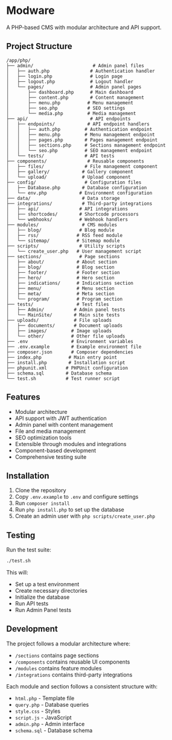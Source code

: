 # Modware

A PHP-based CMS with modular architecture and API support.

## Project Structure

```
/app/php/
├── admin/                      # Admin panel files
│   ├── auth.php               # Authentication handler
│   ├── login.php              # Login page
│   ├── logout.php             # Logout handler
│   └── pages/                 # Admin panel pages
│       ├── dashboard.php      # Main dashboard
│       ├── content.php        # Content management
│       ├── menu.php          # Menu management
│       ├── seo.php           # SEO settings
│       └── media.php         # Media management
├── api/                       # API endpoints
│   ├── endpoints/            # API endpoint handlers
│   │   ├── auth.php         # Authentication endpoint
│   │   ├── menu.php         # Menu management endpoint
│   │   ├── pages.php        # Pages management endpoint
│   │   ├── sections.php     # Sections management endpoint
│   │   └── seo.php          # SEO management endpoint
│   └── tests/               # API tests
├── components/               # Reusable components
│   ├── files/               # File management component
│   ├── gallery/            # Gallery component
│   └── upload/             # Upload component
├── config/                  # Configuration files
│   ├── Database.php        # Database configuration
│   └── env.php            # Environment configuration
├── data/                   # Data storage
├── integrations/           # Third-party integrations
│   ├── api/               # API integrations
│   ├── shortcodes/        # Shortcode processors
│   └── webhooks/          # Webhook handlers
├── modules/                # CMS modules
│   ├── blog/              # Blog module
│   ├── rss/              # RSS feed module
│   └── sitemap/          # Sitemap module
├── scripts/               # Utility scripts
│   └── create_user.php   # User management script
├── sections/              # Page sections
│   ├── about/            # About section
│   ├── blog/             # Blog section
│   ├── footer/           # Footer section
│   ├── hero/             # Hero section
│   ├── indications/      # Indications section
│   ├── menu/             # Menu section
│   ├── meta/             # Meta section
│   └── program/          # Program section
├── tests/                # Test files
│   ├── Admin/           # Admin panel tests
│   └── MainSite/        # Main site tests
├── uploads/             # File uploads
│   ├── documents/       # Document uploads
│   ├── images/         # Image uploads
│   └── other/          # Other file uploads
├── .env                # Environment variables
├── .env.example        # Example environment file
├── composer.json       # Composer dependencies
├── index.php          # Main entry point
├── install.php        # Installation script
├── phpunit.xml       # PHPUnit configuration
├── schema.sql        # Database schema
└── test.sh           # Test runner script
```

## Features

- Modular architecture
- API support with JWT authentication
- Admin panel with content management
- File and media management
- SEO optimization tools
- Extensible through modules and integrations
- Component-based development
- Comprehensive testing suite

## Installation

1. Clone the repository
2. Copy `.env.example` to `.env` and configure settings
3. Run `composer install`
4. Run `php install.php` to set up the database
5. Create an admin user with `php scripts/create_user.php`

## Testing

Run the test suite:

```bash
./test.sh
```

This will:
- Set up a test environment
- Create necessary directories
- Initialize the database
- Run API tests
- Run Admin Panel tests

## Development

The project follows a modular architecture where:
- `/sections` contains page sections
- `/components` contains reusable UI components
- `/modules` contains feature modules
- `/integrations` contains third-party integrations

Each module and section follows a consistent structure with:
- `html.php` - Template file
- `query.php` - Database queries
- `style.css` - Styles
- `script.js` - JavaScript
- `admin.php` - Admin interface
- `schema.sql` - Database schema
